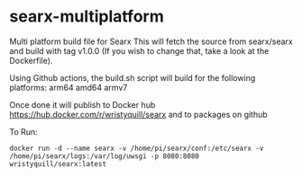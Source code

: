 # searx-multiplatform
Multi platform build file for Searx
This will fetch the source from searx/searx and build with tag v1.0.0 (If you wish to change that, take a look at the Dockerfile).

Using Github actions, the build.sh script will build for the following platforms: 
arm64
amd64
armv7 

Once done it will publish to Docker hub https://hub.docker.com/r/wristyquill/searx and to packages on github


To Run:

`docker run -d --name searx -v /home/pi/searx/conf:/etc/searx -v /home/pi/searx/logs:/var/log/uwsgi -p 8080:8080 wristyquill/searx:latest`
